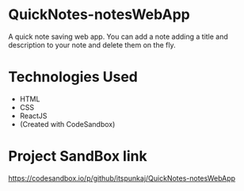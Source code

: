 # QuickNotes-notesWebApp
A quick note saving web app. You can add a note adding a title and description to your note and delete them on the fly.

# Technologies Used
* HTML
* CSS
* ReactJS
* (Created with CodeSandbox)

# Project SandBox link
https://codesandbox.io/p/github/itspunkaj/QuickNotes-notesWebApp
